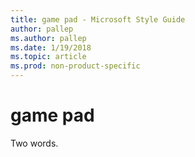 ```yaml
---
title: game pad - Microsoft Style Guide
author: pallep
ms.author: pallep
ms.date: 1/19/2018
ms.topic: article
ms.prod: non-product-specific
---
```


# game pad

Two words. 
